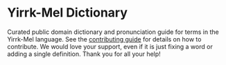 
# Yirrk-Mel Dictionary

Curated public domain dictionary and pronunciation guide for terms in the Yirrk-Mel language. See the [contributing guide](https://github.com/drumworkteam/term/blob/make/.github/contributing.md) for details on how to contribute. We would love your support, even if it is just fixing a word or adding a single definition. Thank you for all your help!